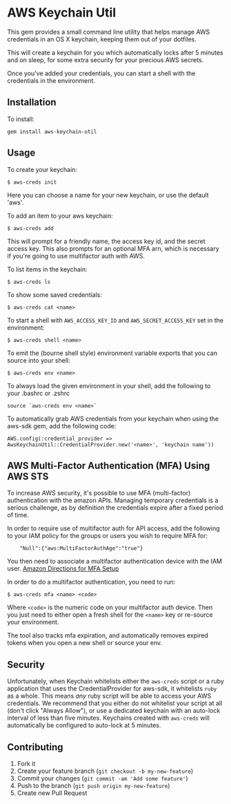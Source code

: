 # AWS Keychain Util

This gem provides a small command line utility that helps
manage AWS credentials in an OS X keychain, keeping them out
of your dotfiles.

This will create a keychain for you which automatically locks
after 5 minutes and on sleep, for some extra security for your
precious AWS secrets.

Once you've added your credentials, you can start a shell with
the credentials in the environment.

## Installation

To install:

    gem install aws-keychain-util

## Usage

To create your keychain:

    $ aws-creds init

Here you can choose a name for your new keychain, or use the
default 'aws'.

To add an item to your aws keychain:

    $ aws-creds add

This will prompt for a friendly name, the access key id,
and the secret access key. This also prompts for an optional
MFA arn, which is necessary if you're going to use multifactor
auth with AWS.

To list items in the keychain:

    $ aws-creds ls

To show some saved credentials:

    $ aws-creds cat <name>

To start a shell with `AWS_ACCESS_KEY_ID` and `AWS_SECRET_ACCESS_KEY`
set in the environment:

    $ aws-creds shell <name>

To emit the (bourne shell style) environment variable exports that 
you can source into your shell:

    $ aws-creds env <name>

To always load the given environment in your shell, add the following to
your .bashrc or .zshrc

    source `aws-creds env <name>`

To automatically grab AWS credentials from your keychain when using
the aws-sdk gem, add the following code:

    AWS.config(:credential_provider => AwsKeychainUtil::CredentialProvider.new('<name>', 'keychain name'))

## AWS Multi-Factor Authentication (MFA) Using AWS STS

To increase AWS security, it's possible to use MFA (multi-factor) authentication with the amazon APIs. 
Managing temporary credentials is a serious challenge, as by definition the credentials expire after a
fixed period of time.

In order to require use of multifactor auth for API access, add the following to your IAM policy for the groups or
users you wish to require MFA for:

        "Null":{"aws:MultiFactorAuthAge":"true"}

You then need to associate a multifactor authentication device with the IAM user. 
[Amazon Directions for MFA Setup](http://docs.aws.amazon.com/IAM/latest/UserGuide/GenerateMFAConfig.html)

In order to do a multifactor authentication, you need to run:

    $ aws-creds mfa <name> <code>

Where `<code>` is the numeric code on your multifactor auth device. Then you just need to either open a
fresh shell for the `<name>` key or re-source your environment.

The tool also tracks mfa expiration, and automatically removes expired tokens when you open a new shell 
or source your env.


## Security

Unfortunately, when Keychain whitelists either the `aws-creds` script
or a ruby application that uses the CredentialProvider for aws-sdk,
it whitelists `ruby` as a whole. This means *any* ruby script will
be able to access your AWS credentials. We recommend that you either
do not whitelist your script at all (don't click "Always Allow"), or
use a dedicated keychain with an auto-lock interval of less than five
minutes. Keychains created with `aws-creds` will automatically be
configured to auto-lock at 5 minutes.

## Contributing

1. Fork it
2. Create your feature branch (`git checkout -b my-new-feature`)
3. Commit your changes (`git commit -am 'Add some feature'`)
4. Push to the branch (`git push origin my-new-feature`)
5. Create new Pull Request
